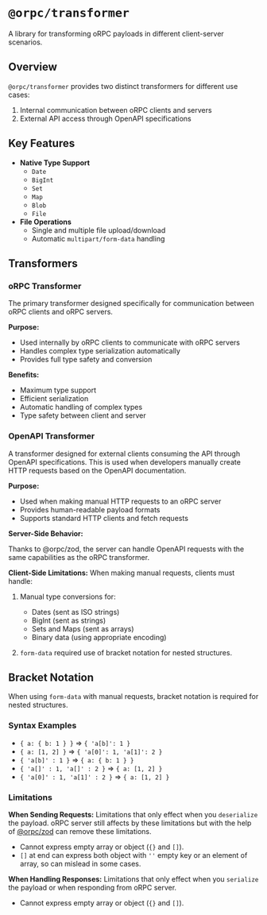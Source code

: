 # `@orpc/transformer`

A library for transforming oRPC payloads in different client-server scenarios.

## Overview

`@orpc/transformer` provides two distinct transformers for different use cases:
1. Internal communication between oRPC clients and servers
2. External API access through OpenAPI specifications

## Key Features

- **Native Type Support**
  - `Date`
  - `BigInt`
  - `Set`
  - `Map`
  - `Blob`
  - `File`
- **File Operations**
  - Single and multiple file upload/download
  - Automatic `multipart/form-data` handling

## Transformers

### oRPC Transformer

The primary transformer designed specifically for communication between oRPC clients and oRPC servers.

**Purpose:**
- Used internally by oRPC clients to communicate with oRPC servers
- Handles complex type serialization automatically
- Provides full type safety and conversion

**Benefits:**
- Maximum type support
- Efficient serialization
- Automatic handling of complex types
- Type safety between client and server

### OpenAPI Transformer

A transformer designed for external clients consuming the API through OpenAPI specifications. This is used when developers manually create HTTP requests based on the OpenAPI documentation.

**Purpose:**
- Used when making manual HTTP requests to an oRPC server
- Provides human-readable payload formats
- Supports standard HTTP clients and fetch requests

**Server-Side Behavior:**

Thanks to @orpc/zod, the server can handle OpenAPI requests with the same capabilities as the oRPC transformer.

**Client-Side Limitations:**
When making manual requests, clients must handle:

1. Manual type conversions for:
   - Dates (sent as ISO strings)
   - BigInt (sent as strings)
   - Sets and Maps (sent as arrays)
   - Binary data (using appropriate encoding)

2. `form-data` required use of bracket notation for nested structures.

## Bracket Notation

When using `form-data` with manual requests, bracket notation is required for nested structures.

### Syntax Examples

- `{ a: { b: 1 } }` => `{ 'a[b]': 1 }`
- `{ a: [1, 2] }` => `{ 'a[0]': 1, 'a[1]': 2 }`
- `{ 'a[b]' : 1 }` => `{ a: { b: 1 } }`
- `{ 'a[]' : 1, 'a[]' : 2 }` => `{ a: [1, 2] }`
- `{ 'a[0]' : 1, 'a[1]' : 2 }` => `{ a: [1, 2] }`

### Limitations

**When Sending Requests:**
Limitations that only effect when you `deserialize` the payload. oRPC server still affects by these limitations
but with the help of [@orpc/zod](../zod/README.md) can remove these limitations.

- Cannot express empty array or object (`{}` and `[]`).
- `[]` at end can express both object with `''` empty key or an element of array, so can mislead in some cases.

**When Handling Responses:**
Limitations that only effect when you `serialize` the payload or when responding from oRPC server.

- Cannot express empty array or object (`{}` and `[]`).
